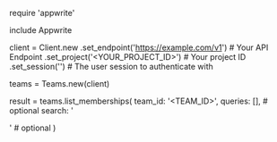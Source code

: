 require 'appwrite'

include Appwrite

client = Client.new
    .set_endpoint('https://example.com/v1') # Your API Endpoint
    .set_project('<YOUR_PROJECT_ID>') # Your project ID
    .set_session('') # The user session to authenticate with

teams = Teams.new(client)

result = teams.list_memberships(
    team_id: '<TEAM_ID>',
    queries: [], # optional
    search: '<SEARCH>' # optional
)
